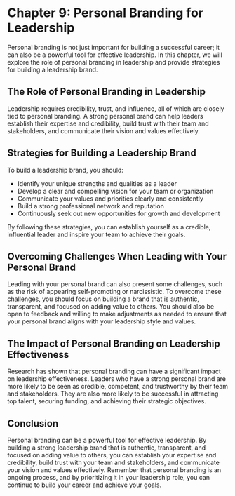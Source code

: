 Chapter 9: Personal Branding for Leadership
===========================================

Personal branding is not just important for building a successful career; it can also be a powerful tool for effective leadership. In this chapter, we will explore the role of personal branding in leadership and provide strategies for building a leadership brand.

The Role of Personal Branding in Leadership
-------------------------------------------

Leadership requires credibility, trust, and influence, all of which are closely tied to personal branding. A strong personal brand can help leaders establish their expertise and credibility, build trust with their team and stakeholders, and communicate their vision and values effectively.

Strategies for Building a Leadership Brand
------------------------------------------

To build a leadership brand, you should:

* Identify your unique strengths and qualities as a leader
* Develop a clear and compelling vision for your team or organization
* Communicate your values and priorities clearly and consistently
* Build a strong professional network and reputation
* Continuously seek out new opportunities for growth and development

By following these strategies, you can establish yourself as a credible, influential leader and inspire your team to achieve their goals.

Overcoming Challenges When Leading with Your Personal Brand
-----------------------------------------------------------

Leading with your personal brand can also present some challenges, such as the risk of appearing self-promoting or narcissistic. To overcome these challenges, you should focus on building a brand that is authentic, transparent, and focused on adding value to others. You should also be open to feedback and willing to make adjustments as needed to ensure that your personal brand aligns with your leadership style and values.

The Impact of Personal Branding on Leadership Effectiveness
-----------------------------------------------------------

Research has shown that personal branding can have a significant impact on leadership effectiveness. Leaders who have a strong personal brand are more likely to be seen as credible, competent, and trustworthy by their team and stakeholders. They are also more likely to be successful in attracting top talent, securing funding, and achieving their strategic objectives.

Conclusion
----------

Personal branding can be a powerful tool for effective leadership. By building a strong leadership brand that is authentic, transparent, and focused on adding value to others, you can establish your expertise and credibility, build trust with your team and stakeholders, and communicate your vision and values effectively. Remember that personal branding is an ongoing process, and by prioritizing it in your leadership role, you can continue to build your career and achieve your goals.


